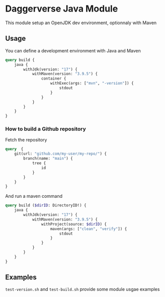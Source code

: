# Daggerverse Java Module

This module setup an OpenJDK dev environment, optionnaly with Maven

## Usage

You can define a development environment with Java and Maven

```graphql
query build {
    java {
        withJdk(version: "17") {
            withMaven(version: "3.9.5") {
                container {
                    withExec(args: ["mvn", "-version"]) {
                        stdout
                    }
                }
            }
        }
    }
}
```

### How to build a Github repository

Fetch the repository

```graphql
query  {
    git(url: "github.com/my-user/my-repo/") {
        branch(name: "main") {
            tree {
                id
            }
        }
    }
}
```

And run a maven command

```graphql
query build ($dirID: DirectoryID!) {
    java {
        withJdk(version: "17") {
            withMaven(version: "3.9.5") {
                withProject(source: $dirID) {
                    maven(args: ["clean", "verify"]) {
                        stdout
                    }
                }
            }
        }
    }
}
```

## Examples

`test-version.sh` and `test-build.sh` provide some module usgae examples